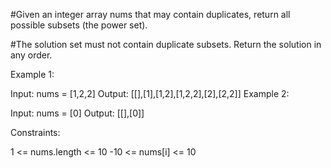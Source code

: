 #Given an integer array nums that may contain duplicates, return all possible subsets (the power set).

#The solution set must not contain duplicate subsets. Return the solution in any order.

 

Example 1:

Input: nums = [1,2,2]
Output: [[],[1],[1,2],[1,2,2],[2],[2,2]]
Example 2:

Input: nums = [0]
Output: [[],[0]]
 

Constraints:

1 <= nums.length <= 10
-10 <= nums[i] <= 10
